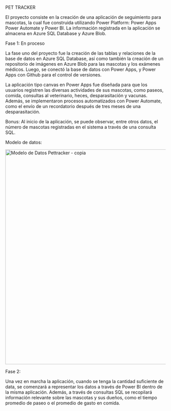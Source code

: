 PET TRACKER

El proyecto consiste en la creación de una aplicación de seguimiento para mascotas, la cual fue construida utilizando Power Platform: Power Apps Power Automate y Power BI. La información registrada en la aplicación se almacena en Azure SQL Database y Azure Blob.

Fase 1: En proceso


La fase uno del proyecto fue la creación de las tablas y relaciones de la base de datos en Azure SQL Database, así como también la creación de un repositorio de imágenes en Azure Blob para las mascotas y los exámenes médicos. Luego, se conectó la base de datos con Power Apps, y Power Apps con Github para el control de versiones.

La aplicación tipo canvas en Power Apps fue diseñada para que los usuarios registren las diversas actividades de sus mascotas, como paseos, comida, consultas al veterinario, heces, desparasitación y vacunas.
Además, se implementaron procesos automatizados con Power Automate, como el envío de un recordatorio después de tres meses de una desparasitación.

Bonus: Al inicio de la aplicación, se puede observar, entre otros datos, el número de mascotas registradas en el sistema a través de una consulta SQL.

Modelo de datos: 

<img width="675" alt="Modelo de Datos Pettracker - copia" src="https://user-images.githubusercontent.com/116584118/216956548-19c71bc9-f976-4885-ae7d-112384ba5fb1.png">

Fase 2: 


Una vez en marcha la aplicación, cuando se tenga la cantidad suficiente de data, se comenzará a representar los datos a través de Power BI dentro de la misma aplicación. Además, a través de consultas SQL se recopilará información relevante sobre las mascotas y sus dueños, como el tiempo promedio de paseo o el promedio de gasto en comida.
